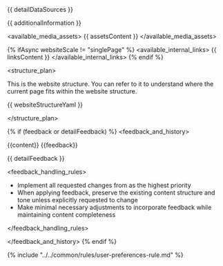 <datasources>
{{ detailDataSources }}

{{ additionalInformation }}

<available_media_assets>
{{ assetsContent }}
</available_media_assets>

{% ifAsync websiteScale != "singlePage" %}
<available_internal_links>
{{ linksContent }}
</available_internal_links>
{% endif %}

<structure_plan>

This is the website structure. You can refer to it to understand where the current page fits within the website structure.

{{ websiteStructureYaml }}

</structure_plan>

</datasources>

{% if (feedback or detailFeedback) %}
<feedback_and_history>

<history>
{{content}}
</history>

<feedback>
{{feedback}}

{{ detailFeedback }}
</feedback>

<feedback_handling_rules>

- Implement all requested changes from <feedback> as the highest priority
- When applying feedback, preserve the existing content structure and tone unless explicitly requested to change
- Make minimal necessary adjustments to incorporate feedback while maintaining <history> content completeness

</feedback_handling_rules>

</feedback_and_history>
{% endif %}

{% include "../../common/rules/user-preferences-rule.md" %}
